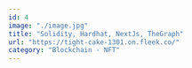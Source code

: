```yaml
---
id: 4
image: "./image.jpg"
title: "Solidity, Hardhat, NextJs, TheGraph"
url: "https://tight-cake-1301.on.fleek.co/"
category: "Blockchain - NFT"
---
```

